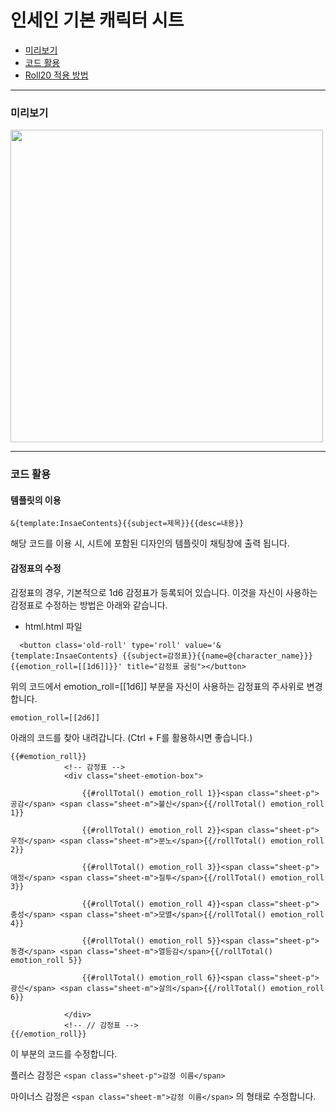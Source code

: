 # 인세인 기본 캐릭터 시트
* [미리보기](#미리보기)
* [코드 활용](#코드-활용)
* [Roll20 적용 방법](https://tateck-scenario.postype.com/post/6370282)

------------------------------

### 미리보기
<img src="https://raw.githubusercontent.com/tateck-develop/roll20CustomSheet/main/inSANe/guide.jpg" width="500px"></img>

* * *

### 코드 활용
#### 템플릿의 이용
```
&{template:InsaeContents}{{subject=제목}}{{desc=내용}} 
```
해당 코드를 이용 시, 시트에 포함된 디자인의 템플릿이 채팅창에 출력 됩니다.

#### 감정표의 수정
감정표의 경우, 기본적으로 1d6 감정표가 등록되어 있습니다.
이것을 자신이 사용하는 감정표로 수정하는 방법은 아래와 같습니다.

* html.html 파일
```
  <button class='old-roll' type='roll' value='&{template:InsaeContents} {{subject=감정표}}{{name=@{character_name}}}{{emotion_roll=[[1d6]]}}' title="감정표 굴림"></button>
```

위의 코드에서 emotion_roll=[[1d6]] 부분을 자신이 사용하는 감정표의 주사위로 변경합니다.

```
emotion_roll=[[2d6]]
```

아래의 코드를 찾아 내려갑니다. (Ctrl + F를 활용하시면 좋습니다.)
```
{{#emotion_roll}}
            <!-- 감정표 -->
            <div class="sheet-emotion-box">

                {{#rollTotal() emotion_roll 1}}<span class="sheet-p">공감</span> <span class="sheet-m">불신</span>{{/rollTotal() emotion_roll 1}}

                {{#rollTotal() emotion_roll 2}}<span class="sheet-p">우정</span> <span class="sheet-m">분노</span>{{/rollTotal() emotion_roll 2}}

                {{#rollTotal() emotion_roll 3}}<span class="sheet-p">애정</span> <span class="sheet-m">질투</span>{{/rollTotal() emotion_roll 3}}

                {{#rollTotal() emotion_roll 4}}<span class="sheet-p">충성</span> <span class="sheet-m">모멸</span>{{/rollTotal() emotion_roll 4}}

                {{#rollTotal() emotion_roll 5}}<span class="sheet-p">동경</span> <span class="sheet-m">열등감</span>{{/rollTotal() emotion_roll 5}}

                {{#rollTotal() emotion_roll 6}}<span class="sheet-p">광신</span> <span class="sheet-m">살의</span>{{/rollTotal() emotion_roll 6}}

            </div>
            <!-- // 감정표 -->
{{/emotion_roll}}
```
이 부분의 코드를 수정합니다.

플러스 감정은 
```<span class="sheet-p">감정 이름</span>```

마이너스 감정은
```<span class="sheet-m">감정 이름</span>```
의 형태로 수정합니다.


